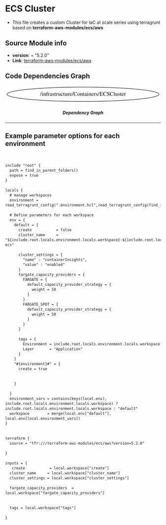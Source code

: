 <!-- BEGIN_TF_DOCS -->

 # ECS Cluster
 * This file creates a custom Cluster for IaC at scale series using terragrunt based on **terraform-aws-modules/ecs/aws**
 ## Source Module info
 - **version**: = "5.2.0"
 - **Link**:  [terraform-aws-modules/ecs/aws](github.com/terraform-aws-modules/ecs/aws)

## Code Dependencies Graph
<center>

![Graph](./graph.svg)

##### **Dependency Graph**

</center>

---

## Example parameter options for each environment

```hcl


include "root" {
  path = find_in_parent_folders()
  expose = true
}

locals {
  # manage workspaces
  environment = read_terragrunt_config(".environment.hcl",read_terragrunt_config(find_in_parent_folders("common/environment.hcl")))

  # Define parameters for each workspace
  env = {
    default = {
      create           = false
      cluster_name     = "${include.root.locals.environment.locals.workspace}-${include.root.locals.common_vars.locals.project}-ecs"

      cluster_settings = {
        "name" : "containerInsights",
        "value" : "enabled"
      }
      fargate_capacity_providers = {
        FARGATE = {
          default_capacity_provider_strategy = {
            weight = 50
          }
        }
        FARGATE_SPOT = {
          default_capacity_provider_strategy = {
            weight = 50
          }
        }
      }

      tags = {
        Environment = include.root.locals.environment.locals.workspace
        Layer       = "Application"
      }
    }
    "#{environment}#" = {
      create = true


    }

  }
  environment_vars = contains(keys(local.env), include.root.locals.environment.locals.workspace) ? include.root.locals.environment.locals.workspace : "default"
  workspace        = merge(local.env["default"], local.env[local.environment_vars])
}


terraform {
  source = "tfr:///terraform-aws-modules/ecs/aws?version=5.2.0"

}

inputs = {
   create           = local.workspace["create"]
  cluster_name     = local.workspace["cluster_name"]
  cluster_settings = local.workspace["cluster_settings"]

  fargate_capacity_providers  = local.workspace["fargate_capacity_providers"]


  tags = local.workspace["tags"]

}
```
<!-- END_TF_DOCS -->